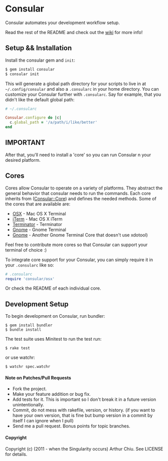 Consular
===========

Consular automates your development workflow setup.

Read the rest of the README and check out the [wiki](https://github.com/achiu/consular/wiki) for more info!

Setup && Installation
------------

Install the consular gem and `init`:

```bash
$ gem install consular
$ consular init
```

This will generate a global path directory for your scripts to live in
at `~/.config/consular` and also a `.consularc` in your home directory.
You can customize your Consular further with `.consularc`. Say for
example, that you didn't like the default global path:

```ruby
# ~/.consularc

Consular.configure do |c|
  c.global_path = '/a/path/i/like/better'
end
```

## IMPORTANT ##

After that, you'll need to install a 'core' so you can run Consular n
your desired platform.

Cores
-----

Cores allow Consular to operate on a variety of platforms. They abstract the general behavior that consular needs to run the commands. 
Each core inherits from ([Consular::Core](http://github.com/achiu/consular/blob/master/lib/consular/core.rb)) and defines the needed methods.
Some of the cores that are available are:

 * [OSX](http://www.github.com/achiu/consular-osx) - Mac OS X Terminal
 * [iTerm](https://github.com/achiu/consular-iterm) - Mac OS X iTerm
 * [Terminator](https://github.com/ilkka/consular-terminator) - Terminator
 * [Gnome](https://github.com/jc00ke/consular-gnome-terminal) - Gnome Terminal
 * [Gnome](https://github.com/gorkunov/consular-another-gnome-terminal) - Another Gnome Terminal Core that doesn't use xdotool)

Feel free to contribute more cores so that Consular can support your terminal of choice :)

To integrate core support for your Consular, you can simply require it
in your `.consularc` like so:

```ruby
# .consularc
require 'consular/osx'
```

Or check the README of each individual core.


Development Setup
---------------------

To begin development on Consular, run bundler:

    $ gem install bundler
    $ bundle install

The test suite uses Minitest
to run the test run:

    $ rake test

or use watchr:

    $ watchr spec.watchr

#### Note on Patches/Pull Requests

* Fork the project.
* Make your feature addition or bug fix.
* Add tests for it. This is important so I don't break it in a
  future version unintentionally.
* Commit, do not mess with rakefile, version, or history.
  (if you want to have your own version, that is fine but bump version in a commit by itself I can ignore when I pull)
* Send me a pull request. Bonus points for topic branches.

#### Copyright

Copyright (c) (2011 - when the Singularity occurs) Arthur Chiu. See LICENSE for details.

